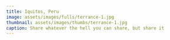 ```yaml
---
title: Iquitos, Peru
image: assets/images/fulls/terrance-1.jpg
thumbnail: assets/images/thumbs/terrance-1.jpg
caption: Share whatever the hell you can share, but share it
---
```

